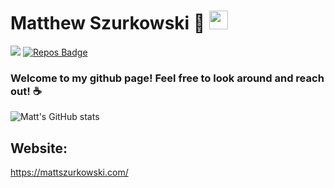 # Matthew Szurkowski :dizzy: <img src="https://raw.githubusercontent.com/MartinHeinz/MartinHeinz/master/wave.gif" width="30px">
![](https://komarev.com/ghpvc/?username=MatthewSzurkowski&color=green)
[![Repos Badge](https://badges.pufler.dev/repos/MatthewSzurkowski)](https://badges.pufler.dev)

### Welcome to my github page! Feel free to look around and reach out! :coffee:	
![Matt's GitHub stats](https://github-readme-stats.vercel.app/api?username=MatthewSzurkowski&theme=blueberry&show_icons=true)

## Website:
https://mattszurkowski.com/

